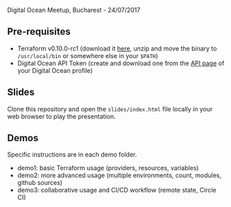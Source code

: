 Digital Ocean Meetup, Bucharest - 24/07/2017
## Pre-requisites
* Terraform v0.10.0-rc1 (download it [here](https://releases.hashicorp.com/terraform/0.10.0-rc1/), unzip and move the binary to `/usr/local/bin` or somewhere else in your `$PATH`)
* Digital Ocean API Token (create and download one from the [API page](https://cloud.digitalocean.com/settings/api/tokens) of your Digital Ocean profile)

## Slides
Clone this repository and open the `slides/index.html` file locally in your web browser to play the presentation.

## Demos
Specific instructions are in each demo folder.
* demo1: basic Terraform usage (providers, resources, variables)
* demo2: more advanced usage (multiple environments, count, modules, github sources)
* demo3: collaborative usage and CI/CD workflow (remote state, Circle CI)
